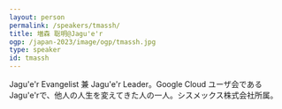 ```yaml
---
layout: person
permalink: /speakers/tmassh/
title: 増森 聡明@Jagu'e'r
ogp: /japan-2023/image/ogp/tmassh.jpg
type: speaker
id: tmassh
---
```

Jagu'e'r Evangelist 兼 Jagu'e'r Leader。Google Cloud ユーザ会であるJagu'e'rで、他人の人生を変えてきた人の一人。シスメックス株式会社所属。
